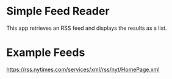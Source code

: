 # Simple Feed Reader

This app retrieves an RSS feed and displays the results as a list.


# Example Feeds
https://rss.nytimes.com/services/xml/rss/nyt/HomePage.xml


